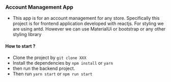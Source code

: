 ### Account Management App

- This app is for an account management for any store. Specifically this project is for frontend application developed with reactjs. For styling we are using antd. However we can use MaterialUi or bootstrap or any other styling library


#### How to start ?
- Clone the project by `git clone XXX`
- Install the dependencies by `npm install` or `yarn`
- then run the backend project.
- Then run `yarn start` or `npm run start`